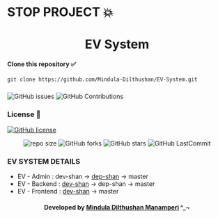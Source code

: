 # STOP PROJECT 💥
<div align="center">
  
# EV System

</div>

#### Clone this repository ✅
```md
git clone https://github.com/Mindula-Dilthushan/EV-System.git
```
###

![GitHub issues](https://img.shields.io/github/issues/Mindula-Dilthushan/EV-System?&labelColor=black&color=eb3b5a&label=Issues&logo=issues&logoColor=black&style=for-the-badge)
![GitHub Contributions](https://img.shields.io/github/contributors/Mindula-Dilthushan/EV-System?&labelColor=black&color=8854d0&style=for-the-badge)

### License 📝
[![GitHub license](https://img.shields.io/github/license/Mindula-Dilthushan/EV-System?&labelColor=black&color=3867d6&style=for-the-badge)](https://github.com/Mindula-Dilthushan/EV-System/blob/master/LICENSE)


<div align="center">

![repo size](https://img.shields.io/github/repo-size/Mindula-Dilthushan/EV-System?label=Repo%20Size&style=for-the-badge&labelColor=black&color=20bf6b)
![GitHub forks](https://img.shields.io/github/forks/Mindula-Dilthushan/EV-System?&labelColor=black&color=0fb9b1&style=for-the-badge)
![GitHub stars](https://img.shields.io/github/stars/Mindula-Dilthushan/EV-System?&labelColor=black&color=f7b731&style=for-the-badge)
![GitHub LastCommit](https://img.shields.io/github/last-commit/Mindula-Dilthushan/EV-System?logo=github&labelColor=black&color=d1d8e0&style=for-the-badge)

</div>


### EV SYSTEM DETAILS 

- EV - Admin : dev-shan -> [dep-shan](https://github.com/Mindula-Dilthushan/EV-System-Admin-Panel/tree/dep-shan) -> master
- EV - Backend : [dev-shan](https://github.com/Mindula-Dilthushan/EV-System-Backend/tree/dev-shan) -> dep-shan -> master
- EV - Frontend : [dev-shan](https://github.com/Mindula-Dilthushan/EV-System-Frontend/tree/dev-shan) -> master




<div align="center"> 

#### Developed by [Mindula Dilthushan Manamperi](http://minduladilthushan.netlify.app/) ^_~
</div>
